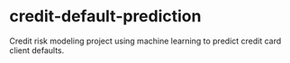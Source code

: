 # credit-default-prediction
Credit risk modeling project using machine learning to predict credit card client defaults.
